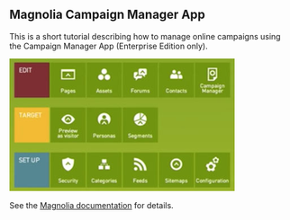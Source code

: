 ## Magnolia Campaign Manager App

This is a short tutorial describing how to manage online campaigns using the Campaign Manager App (Enterprise Edition only).

![Campaign Manager app](https://github.com/orlando21/magnolia-tutorial/blob/gh-pages/img/start.jpg)

See the [Magnolia documentation](https://documentation.magnolia-cms.com/display/DOCS) for details.
